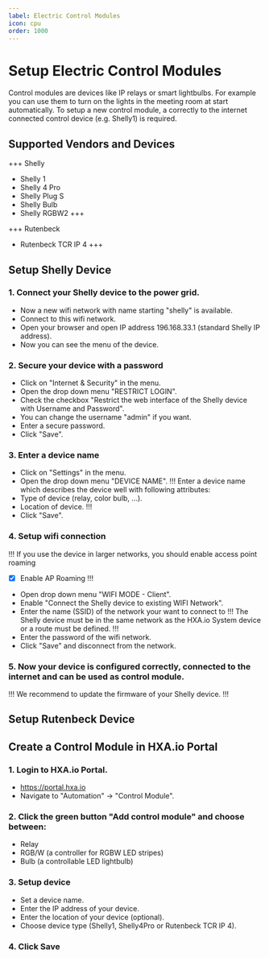 ```yaml
---
label: Electric Control Modules
icon: cpu
order: 1000
---
```

# Setup Electric Control Modules

Control modules are devices like IP relays or smart lightbulbs. For example you can use them to turn on the lights in the meeting room at start automatically.
To setup a new control module, a correctly to the internet connected control device (e.g. Shelly1) is required.

## Supported Vendors and Devices

+++ Shelly
 - Shelly 1
 - Shelly 4 Pro
 - Shelly Plug S
 - Shelly Bulb
 - Shelly RGBW2
+++


+++ Rutenbeck
 - Rutenbeck TCR IP 4
+++

## Setup Shelly Device

### 1. Connect your Shelly device to the power grid.
 - Now a new wifi network with name starting "shelly" is available.
 - Connect to this wifi network.
 - Open your browser and open IP address 196.168.33.1 (standard Shelly IP address).
 - Now you can see the menu of the device.
### 2. Secure your device with a password
 - Click on "Internet & Security" in the menu.
 - Open the drop down menu "RESTRICT LOGIN".
 - Check the checkbox "Restrict the web interface of the Shelly device with Username and Password".
 - You can change the username "admin" if you want.
 - Enter a secure password.
 - Click "Save".
### 3. Enter a device name
 - Click on "Settings" in the menu.
 - Open the drop down menu "DEVICE NAME".
 !!!
 Enter a device name which describes the device well with following attributes:
 - Type of device (relay, color bulb, ...).
 - Location of device.
 !!!
 - Click "Save".
### 4. Setup wifi connection
 !!!
 If you use the device in larger networks, you should enable access point roaming
 - [x] Enable AP Roaming
 !!!
 - Open drop down menu "WIFI MODE - Client".
 - Enable "Connect the Shelly device to existing WIFI Network".
 - Enter the name (SSID) of the network your want to connect to
!!!
 The Shelly device must be in the same network as the HXA.io System device or a route must be defined.
!!!
 - Enter the password of the wifi network.
 - Click "Save" and disconnect from the network.
### 5. Now your device is configured correctly, connected to the internet and can be used as control module.
!!!
We recommend to update the firmware of your Shelly device.
!!!


## Setup Rutenbeck Device


## Create a Control Module in HXA.io Portal

### 1. Login to HXA.io Portal.
- https://portal.hxa.io
- Navigate to "Automation" -> "Control Module".
### 2. Click the green button "Add control module" and choose between:
- Relay
- RGB/W (a controller for RGBW LED stripes)
- Bulb (a controllable LED lightbulb)
### 3. Setup device
- Set a device name.
- Enter the IP address of your device.
- Enter the location of your device (optional).
- Choose device type (Shelly1, Shelly4Pro or Rutenbeck TCR IP 4).
### 4. Click Save